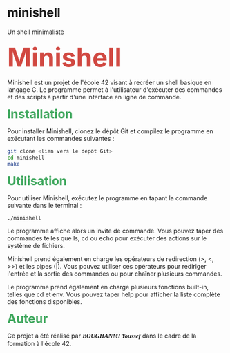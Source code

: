 # minishell
Un shell minimaliste

<p><span style="color: rgb(209, 72, 65); font-size: 60px;"><strong>Minishell</strong></span></p>


Minishell est un projet de l'école 42 visant à recréer un shell basique en langage C. Le programme permet à l'utilisateur d'exécuter des commandes et des scripts à partir d'une interface en ligne de commande.

<p><span style="font-size: 28px;"><span style="color: rgb(65, 168, 95);"><strong>Installation</strong></span></span></p>


Pour installer Minishell, clonez le dépôt Git et compilez le programme en exécutant les commandes suivantes :

```sh
git clone <lien vers le dépôt Git>
cd minishell
make
```


<p><span style="font-size: 28px;"><span style="color: rgb(65, 168, 95);"><strong>Utilisation</strong></span></span></p>


Pour utiliser Minishell, exécutez le programme en tapant la commande suivante dans le terminal :


```sh
./minishell
```



Le programme affiche alors un invite de commande. Vous pouvez taper des commandes telles que ls, cd ou echo pour exécuter des actions sur le système de fichiers.

Minishell prend également en charge les opérateurs de redirection (>, <, >>) et les pipes (|). Vous pouvez utiliser ces opérateurs pour rediriger l'entrée et la sortie des commandes ou pour chaîner plusieurs commandes.

Le programme prend également en charge plusieurs fonctions built-in, telles que cd et env. Vous pouvez taper help pour afficher la liste complète des fonctions disponibles.


<p><span style="font-size: 28px;"><span style="color: rgb(65, 168, 95);"><strong>Auteur</strong></span></span></p>
<p> Ce projet a été réalisé par  <span style='font-family: "Palatino Linotype", "Book Antiqua", Palatino, serif;'><strong><em>BOUGHANMI Youssef</em></strong></span> dans le cadre de la formation à l'école 42.</p>
